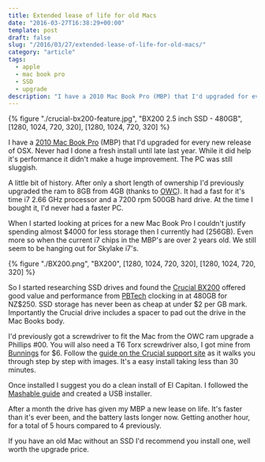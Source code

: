 ```yaml
---
title: Extended lease of life for old Macs
date: "2016-03-27T16:38:29+00:00"
template: post
draft: false
slug: "/2016/03/27/extended-lease-of-life-for-old-macs/"
category: "article"
tags:
  - apple
  - mac book pro
  - SSD
  - upgrade
description: "I have a 2010 Mac Book Pro (MBP) that I'd upgraded for every new release of OSX. Never had I done a fresh install until late last year. While it did help it's performance it didn't make a huge improvement. The PC was still sluggish."
---
```


{% figure "./crucial-bx200-feature.jpg", "BX200 2.5 inch SSD - 480GB", [1280, 1024, 720, 320], [1280, 1024, 720, 320] %}

I have a [2010 Mac Book Pro](http://www.everymac.com/systems/apple/macbook_pro/specs/macbook-pro-core-i7-2.66-aluminum-15-mid-2010-unibody-specs.html) (MBP) that I'd upgraded for every new release of OSX. Never had I done a fresh install until late last year. While it did help it's performance it didn't make a huge improvement. The PC was still sluggish.

A little bit of history. After only a short length of ownership I'd previously upgraded the ram to 8GB from 4GB (thanks to [OWC](http://eshop.macsales.com/shop/memory/Apple_MacBook_MacBook_Pro/Upgrade/DDR3)). It had a fast for it's time i7 2.66 GHz processor and a 7200 rpm 500GB hard drive. At the time I bought it, I'd never had a faster PC.

When I started looking at prices for a new Mac Book Pro I couldn't justify spending almost $4000 for less storage then I currently had (256GB). Even more so when the current i7 chips in the MBP's are over 2 years old. We still seem to be hanging out for Skylake i7's.

{% figure "./BX200.png", "BX200", [1280, 1024, 720, 320], [1280, 1024, 720, 320] %}

So I started researching SSD drives and found the [Crucial BX200](http://www.crucial.com/usa/en/storage-ssd-bx200) offered good value and performance from [PBTech](<http://www.pbtech.co.nz/index.php?z=p&p=HDDCRU10480&name=Crucial-BX200-480GB-SATA-2.5-7mm-(with-9.5mm-adapt)>) clocking in at 480GB for NZ$250. SSD storage has never been as cheap at under $2 per GB mark. Importantly the Crucial drive includes a spacer to pad out the drive in the Mac Books body.

I'd previously got a screwdriver to fit the Mac from the OWC ram upgrade a Phillips #00. You will also need a T6 Torx screwdriver also, I got mine from [Bunnings](http://www.bunnings.co.nz/fuller-pro-tamperproof-t-6x100mm-screwdriver_p00193579) for $6. Follow the [guide on the Crucial support site](http://guides.crucial.com/Guide/MacBook-Pro-15-Inch-Unibody-2-53-GHz-Mid-2009-SSD-Installation/359/1) as it walks you through step by step with images. It's a easy install taking less than 30 minutes.

Once installed I suggest you do a clean install of El Capitan. I followed the [Mashable guide](http://mashable.com/2015/10/01/clean-install-os-x-el-capitan/#8NeoXDu_zEqZ) and created a USB installer.

After a month the drive has given my MBP a new lease on life. It's faster than it's ever been, and the battery lasts longer now. Getting another hour, for a total of 5 hours compared to 4 previously.

If you have an old Mac without an SSD I'd recommend you install one, well worth the upgrade price.
